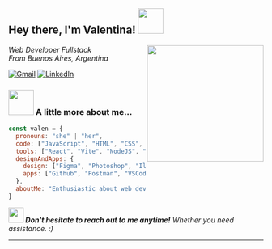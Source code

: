 <h2> Hey there, I'm Valentina! <img src="https://media.giphy.com/media/mGcNjsfWAjY5AEZNw6/giphy.gif" width="50"></h2>
<img align='right' src="https://media4.giphy.com/media/v1.Y2lkPTc5MGI3NjExMGtmNWFlYWprZjN1aDZzeGdmNXM5dGJ6eWVsdXNoNDJ3cDkxcG9xbiZlcD12MV9pbnRlcm5hbF9naWZfYnlfaWQmY3Q9cw/dWxO36Jzd6bTSt5dIY/giphy.webp" width="230">
<p><em>Web Developer Fullstack</br> From Buenos Aires, Argentina
</em></p>

[![Gmail](https://img.shields.io/badge/Email-Contact_Me-D14836?style=flat-square&labelColor=af2513&logo=gmail&logoColor=white)](mailto:valeenrodriguez02@gmail.com)
[![LinkedIn](https://custom-icon-badges.demolab.com/badge/LinkedIn-Valentina_Rodriguez-blue?labelColor=035583&logo=linkedin-white&logoColor=fff)](https://www.linkedin.com/in/rodriguez-valentina/)

### <img src="https://media.giphy.com/media/VgCDAzcKvsR6OM0uWg/giphy.gif" width="50"> A little more about me...  

```javascript
const valen = {
  pronouns: "she" | "her",
  code: ["JavaScript", "HTML", "CSS", "SASS"],
  tools: ["React", "Vite", "NodeJS", "Express", "MySQL"],
  designAndApps: {
    design: ["Figma", "Photoshop", "Illustrator", "Notion"],
    apps: ["Github", "Postman", "VSCode", "Bash", "Git"],
  },
  aboutMe: "Enthusiastic about web development and always eager to learn new skills."
}
```

<em><b> <img src="https://media4.giphy.com/media/v1.Y2lkPTc5MGI3NjExNDRqcTJ2ajF0enpjaGJ1ZmEzeGtydjFudGRneGM4eWh0eThnOGw5NSZlcD12MV9pbnRlcm5hbF9naWZfYnlfaWQmY3Q9cw/VCmYAcUrdxyINX1tqW/giphy.webp" width="30"> Don't hesitate to reach out to me anytime!</b> Whether you need assistance. :)</em>

---
